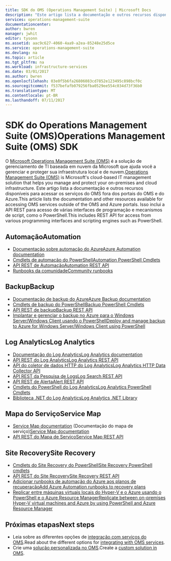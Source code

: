 ```yaml
---
title: SDK do OMS (Operations Management Suite) | Microsoft Docs
description: "Este artigo lista a documentação e outros recursos disponíveis para acessar os serviços do OMS fora dos portais do OMS e do Azure.  Isso inclui a API REST para acesso de várias interfaces de programação e mecanismos de script, como o PowerShell"
services: operations-management-suite
documentationcenter: 
author: bwren
manager: jwhit
editor: tysonn
ms.assetid: aac9c627-4060-4aa9-a2ea-85248e25d5ce
ms.service: operations-management-suite
ms.devlang: na
ms.topic: article
ms.tgt_pltfrm: na
ms.workload: infrastructure-services
ms.date: 03/01/2017
ms.author: bwren
ms.openlocfilehash: 03e0f5b6fa26806083cd7852e123495c898bcf0c
ms.sourcegitcommit: f537befafb079256fba0529ee554c034d73f36b0
ms.translationtype: MT
ms.contentlocale: pt-BR
ms.lasthandoff: 07/11/2017
---
```

# <a name="operations-management-suite-oms-sdk"></a><span data-ttu-id="f1ed8-104">SDK do Operations Management Suite (OMS)</span><span class="sxs-lookup"><span data-stu-id="f1ed8-104">Operations Management Suite (OMS) SDK</span></span>
<span data-ttu-id="f1ed8-105">O [Microsoft Operations Management Suite (OMS)](operations-management-suite-overview.md) é a solução de gerenciamento de TI baseada em nuvem da Microsoft que ajuda você a gerenciar e proteger sua infraestrutura local e de nuvem.</span><span class="sxs-lookup"><span data-stu-id="f1ed8-105">[Operations Management Suite (OMS)](operations-management-suite-overview.md) is Microsoft's cloud-based IT management solution that helps you manage and protect your on-premises and cloud infrastructure.</span></span>  <span data-ttu-id="f1ed8-106">Este artigo lista a documentação e outros recursos disponíveis para acessar os serviços do OMS fora dos portais do OMS e do Azure.</span><span class="sxs-lookup"><span data-stu-id="f1ed8-106">This article lists the documentation and other resources available for accessing OMS services outside of the OMS and Azure portals.</span></span>  <span data-ttu-id="f1ed8-107">Isso inclui a API REST para acesso de várias interfaces de programação e mecanismos de script, como o PowerShell.</span><span class="sxs-lookup"><span data-stu-id="f1ed8-107">This includes REST API for access from various programming interfaces and scripting engines such as PowerShell.</span></span> 

## <a name="automation"></a><span data-ttu-id="f1ed8-108">Automação</span><span class="sxs-lookup"><span data-stu-id="f1ed8-108">Automation</span></span>
* [<span data-ttu-id="f1ed8-109">Documentação sobre automação do Azure</span><span class="sxs-lookup"><span data-stu-id="f1ed8-109">Azure Automation documentation</span></span>](http://azure.microsoft.com/documentation/services/automation)
* [<span data-ttu-id="f1ed8-110">Cmdlets de automação do PowerShell</span><span class="sxs-lookup"><span data-stu-id="f1ed8-110">Automation PowerShell Cmdlets</span></span>](http://msdn.microsoft.com/library/dn690262.aspx)
* [<span data-ttu-id="f1ed8-111">API REST de Automação</span><span class="sxs-lookup"><span data-stu-id="f1ed8-111">Automation REST API</span></span>](http://msdn.microsoft.com/library/mt662285.aspx)
* [<span data-ttu-id="f1ed8-112">Runbooks da comunidade</span><span class="sxs-lookup"><span data-stu-id="f1ed8-112">Community runbooks</span></span>](https://gallery.technet.microsoft.com/scriptcenter/site/search?f%5B0%5D.Type=RootCategory&f%5B0%5D.Value=WindowsAzure&f%5B0%5D.Text=Windows%20Azure)

## <a name="backup"></a><span data-ttu-id="f1ed8-113">Backup</span><span class="sxs-lookup"><span data-stu-id="f1ed8-113">Backup</span></span>
* [<span data-ttu-id="f1ed8-114">Documentação de backup do Azure</span><span class="sxs-lookup"><span data-stu-id="f1ed8-114">Azure Backup documentation</span></span>](http://azure.microsoft.com/documentation/services/backup)
* [<span data-ttu-id="f1ed8-115">Cmdlets de backup do PowerShell</span><span class="sxs-lookup"><span data-stu-id="f1ed8-115">Backup PowerShell Cmdlets</span></span>](https://msdn.microsoft.com/library/mt619253.aspx)
* [<span data-ttu-id="f1ed8-116">API REST de backup</span><span class="sxs-lookup"><span data-stu-id="f1ed8-116">Backup REST API</span></span>](https://msdn.microsoft.com/library/azure/mt772375.aspx)
* [<span data-ttu-id="f1ed8-117">Implantar e gerenciar o backup no Azure para o Windows Server/Windows Client usando o PowerShell</span><span class="sxs-lookup"><span data-stu-id="f1ed8-117">Deploy and manage backup to Azure for Windows Server/Windows Client using PowerShell</span></span>](../backup/backup-client-automation.md)

## <a name="log-analytics"></a><span data-ttu-id="f1ed8-118">Log Analytics</span><span class="sxs-lookup"><span data-stu-id="f1ed8-118">Log Analytics</span></span>
* [<span data-ttu-id="f1ed8-119">Documentação do Log Analytics</span><span class="sxs-lookup"><span data-stu-id="f1ed8-119">Log Analytics documentation</span></span>](http://azure.microsoft.com/documentation/services/log-analytics)
* [<span data-ttu-id="f1ed8-120">API REST do Log Analytics</span><span class="sxs-lookup"><span data-stu-id="f1ed8-120">Log Analytics REST API</span></span>](/rest/api/loganalytics)
* [<span data-ttu-id="f1ed8-121">API do coletor de dados HTTP do Log Analytics</span><span class="sxs-lookup"><span data-stu-id="f1ed8-121">Log Analytics HTTP Data Collector API</span></span>](../log-analytics/log-analytics-data-collector-api.md)
* [<span data-ttu-id="f1ed8-122">API REST da Pesquisa de Logs</span><span class="sxs-lookup"><span data-stu-id="f1ed8-122">Log Search REST  API</span></span>](../log-analytics/log-analytics-log-search-api.md)
* [<span data-ttu-id="f1ed8-123">API REST de Alerta</span><span class="sxs-lookup"><span data-stu-id="f1ed8-123">Alert REST API</span></span>](../log-analytics/log-analytics-api-alerts.md)
* [<span data-ttu-id="f1ed8-124">Cmdlets do PowerShell do Log Analytics</span><span class="sxs-lookup"><span data-stu-id="f1ed8-124">Log Analytics PowerShell Cmdlets</span></span>](https://msdn.microsoft.com/library/mt188224.aspx)
* [<span data-ttu-id="f1ed8-125">Biblioteca .NET do Log Analytics</span><span class="sxs-lookup"><span data-stu-id="f1ed8-125">Log Analytics .NET Library</span></span>](https://www.nuget.org/packages/Microsoft.Azure.Management.OperationalInsights/0.16.0-preview)

## <a name="service-map"></a><span data-ttu-id="f1ed8-126">Mapa do Serviço</span><span class="sxs-lookup"><span data-stu-id="f1ed8-126">Service Map</span></span>
* <span data-ttu-id="f1ed8-127">[Service Map documentation](operations-management-suite-service-map.md) (Documentação do mapa de serviço)</span><span class="sxs-lookup"><span data-stu-id="f1ed8-127">[Service Map documentation](operations-management-suite-service-map.md)</span></span>
* [<span data-ttu-id="f1ed8-128">API REST do Mapa de Serviço</span><span class="sxs-lookup"><span data-stu-id="f1ed8-128">Service Map REST API</span></span>](https://docs.microsoft.com/rest/api/servicemap/)

## <a name="site-recovery"></a><span data-ttu-id="f1ed8-129">Site Recovery</span><span class="sxs-lookup"><span data-stu-id="f1ed8-129">Site Recovery</span></span>
* [<span data-ttu-id="f1ed8-130">Cmdlets do Site Recovery do PowerShell</span><span class="sxs-lookup"><span data-stu-id="f1ed8-130">Site Recovery PowerShell cmdlets</span></span>](https://msdn.microsoft.com/library/mt637930.aspx)
* [<span data-ttu-id="f1ed8-131">API REST do Site Recovery</span><span class="sxs-lookup"><span data-stu-id="f1ed8-131">Site Recovery REST API</span></span>](https://msdn.microsoft.com/library/azure/mt750497.aspx)
* [<span data-ttu-id="f1ed8-132">Adicionar runbooks de automação do Azure aos planos de recuperação</span><span class="sxs-lookup"><span data-stu-id="f1ed8-132">Add Azure Automation runbooks to recovery plans</span></span>](../site-recovery/site-recovery-runbook-automation.md)
* [<span data-ttu-id="f1ed8-133">Replicar entre máquinas virtuais locais do Hyper-V e o Azure usando o PowerShell e o Azure Resource Manager</span><span class="sxs-lookup"><span data-stu-id="f1ed8-133">Replicate between on-premises Hyper-V virtual machines and Azure by using PowerShell and Azure Resource Manager</span></span>](../site-recovery/site-recovery-deploy-with-powershell-resource-manager.md)

## <a name="next-steps"></a><span data-ttu-id="f1ed8-134">Próximas etapas</span><span class="sxs-lookup"><span data-stu-id="f1ed8-134">Next steps</span></span>
* <span data-ttu-id="f1ed8-135">Leia sobre as diferentes opções de [integração com serviços do OMS](operations-management-suite-integration.md).</span><span class="sxs-lookup"><span data-stu-id="f1ed8-135">Read about the different options for [integrating with OMS services](operations-management-suite-integration.md).</span></span>
* <span data-ttu-id="f1ed8-136">Crie uma [solução personalizada no OMS](operations-management-suite-solutions-creating.md).</span><span class="sxs-lookup"><span data-stu-id="f1ed8-136">Create a [custom solution in OMS](operations-management-suite-solutions-creating.md).</span></span>


